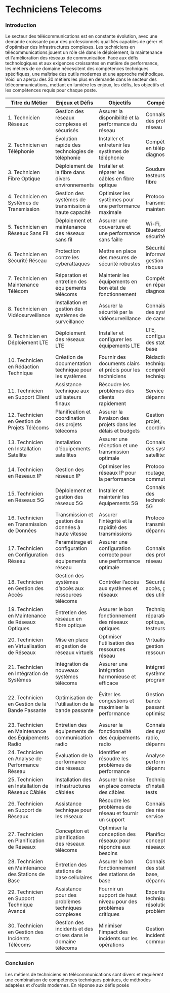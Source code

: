 

# Techniciens Telecoms
### Introduction

Le secteur des télécommunications est en constante évolution, avec une demande croissante pour des professionnels qualifiés capables de gérer et d'optimiser des infrastructures complexes. Les techniciens en télécommunications jouent un rôle clé dans le déploiement, la maintenance et l'amélioration des réseaux de communication. Face aux défis technologiques et aux exigences croissantes en matière de performance, les métiers de ce domaine nécessitent des compétences techniques spécifiques, une maîtrise des outils modernes et une approche méthodique. Voici un aperçu des 30 métiers les plus en demande dans le secteur des télécommunications, mettant en lumière les enjeux, les défis, les objectifs et les compétences requis pour chaque poste.

| **Titre du Métier**               | **Enjeux et Défis**                                            | **Objectifs**                                                | **Compétences**                              | **Outils**                                 | **Méthode**                              |
|----------------------------------|---------------------------------------------------------------|--------------------------------------------------------------|---------------------------------------------|--------------------------------------------|-----------------------------------------|
| 1. Technicien Réseaux              | Gestion des réseaux complexes et sécurisés                    | Assurer la disponibilité et la performance du réseau         | Connaissance des protocoles réseau           | Routeurs, switches, analyseurs de réseau   | Configuration, dépannage, optimisation  |
| 2. Technicien en Téléphonie       | Évolution rapide des technologies de téléphonie                | Installer et entretenir les systèmes de téléphonie            | Compétences en téléphonie, diagnostics      | Téléphones, PBX, équipements VoIP          | Installation, maintenance, mise à jour   |
| 3. Technicien Fibre Optique        | Déploiement de la fibre dans divers environnements             | Installer et réparer les câbles en fibre optique              | Soudures, testeurs de fibre                 | Testeurs de fibre, équipements de soudure   | Tirage, tests, dépannage                 |
| 4. Technicien en Systèmes de Transmission | Gestion des systèmes de transmission à haute capacité   | Optimiser les systèmes pour une performance maximale         | Protocoles de transmission, maintenance     | Équipements de transmission, analyseurs    | Installation, configuration, maintenance |
| 5. Technicien en Réseaux Sans Fil  | Déploiement et maintenance des réseaux sans fil                 | Assurer une couverture et une performance sans faille        | Wi-Fi, Bluetooth, sécurité réseau           | Points d'accès, analyseurs de spectre      | Installation, analyse, optimisation      |
| 6. Technicien en Sécurité Réseau   | Protection contre les cyberattaques                             | Mettre en place des mesures de sécurité robustes              | Sécurité informatique, gestion des risques   | Firewalls, logiciels antivirus             | Surveillance, configuration, audits      |
| 7. Technicien en Maintenance Télécom | Réparation et entretien des équipements télécoms               | Maintenir les équipements en bon état de fonctionnement       | Compétences en réparation, diagnostic        | Outils de réparation, équipements divers   | Maintenance préventive et corrective     |
| 8. Technicien en Vidéosurveillance | Installation et gestion des systèmes de surveillance             | Assurer la sécurité par la vidéosurveillance                   | Connaissance des systèmes de caméra          | Caméras, enregistreurs vidéo               | Installation, configuration, gestion     |
| 9. Technicien en Déploiement LTE   | Déploiement des réseaux LTE                                     | Installer et configurer les équipements LTE                   | LTE, configuration des stations de base      | Équipements LTE, testeurs                  | Installation, test, mise en service      |
| 10. Technicien en Rédaction Technique | Création de documentation technique pour les systèmes       | Fournir des documents clairs et précis pour les techniciens    | Rédaction technique, compréhension technique | Logiciels de documentation                 | Rédaction, révision, mise à jour          |
| 11. Technicien en Support Client   | Assistance technique aux utilisateurs finaux                   | Résoudre les problèmes des clients rapidement                 | Service client, dépannage                    | Logiciels de support, outils de communication | Assistance, dépannage, formation        |
| 12. Technicien en Gestion de Projets Télécoms | Planification et coordination des projets télécoms     | Assurer la livraison des projets dans les délais et budgets   | Gestion de projet, coordination              | Outils de gestion de projet                | Planification, suivi, gestion des ressources |
| 13. Technicien en Installation Satellite | Installation d’équipements satellites                          | Assurer une réception et une transmission optimale             | Connaissance des systèmes satellites         | Antennes satellites, démodulateurs          | Installation, alignement, configuration  |
| 14. Technicien en Réseaux IP       | Gestion des réseaux IP                                         | Optimiser les réseaux IP pour la performance                   | Protocoles IP, routage, commutation         | Routeurs IP, analyseurs de réseau           | Configuration, dépannage, optimisation  |
| 15. Technicien en Réseaux 5G       | Déploiement et gestion des réseaux 5G                           | Installer et maintenir les équipements 5G                      | Connaissance des technologies 5G            | Équipements 5G, testeurs de réseau          | Installation, configuration, optimisation|
| 16. Technicien en Transmission de Données | Transmission et gestion des données à haute vitesse        | Assurer l’intégrité et la rapidité des transmissions            | Protocoles de transmission, dépannage       | Équipements de transmission, analyseurs    | Configuration, optimisation, dépannage  |
| 17. Technicien en Configuration Réseau | Paramétrage et configuration des équipements réseau           | Assurer une configuration correcte pour une performance optimale | Connaissance des protocoles réseau          | Équipements réseau, outils de configuration | Configuration, test, optimisation        |
| 18. Technicien en Gestion des Accès | Gestion des systèmes d’accès aux ressources télécoms           | Contrôler l’accès aux systèmes et réseaux                       | Sécurité des accès, gestion des utilisateurs | Logiciels de gestion des accès, outils de sécurité | Configuration, surveillance, gestion    |
| 19. Technicien en Maintenance de Réseaux Optiques | Entretien des réseaux en fibre optique                         | Assurer le bon fonctionnement des réseaux optiques              | Techniques de réparation optique, testeurs   | Testeurs de fibre, équipements de réparation | Maintenance préventive et corrective    |
| 20. Technicien en Virtualisation de Réseaux | Mise en place et gestion de réseaux virtuels                    | Optimiser l'utilisation des ressources réseau                  | Virtualisation, gestion des ressources      | Hyperviseurs, outils de virtualisation     | Configuration, gestion, optimisation     |
| 21. Technicien en Intégration de Systèmes | Intégration de nouveaux systèmes télécoms                        | Assurer une intégration harmonieuse et efficace                | Intégration des systèmes, programmation      | Équipements divers, outils de configuration| Intégration, test, validation            |
| 22. Technicien en Gestion de la Bande Passante | Optimisation de l'utilisation de la bande passante              | Éviter les congestions et maximiser la performance              | Gestion de la bande passante, optimisation   | Analyseurs de bande passante, outils de gestion | Surveillance, optimisation, gestion     |
| 23. Technicien en Maintenance des Équipements Radio | Entretien des équipements de communication radio                 | Assurer la fonctionnalité des équipements radio                 | Connaissance des systèmes radio, dépannage   | Équipements radio, outils de test          | Maintenance préventive et corrective     |
| 24. Technicien en Analyse de Performance Réseau | Évaluation de la performance des réseaux                         | Identifier et résoudre les problèmes de performance             | Analyse de performance, dépannage            | Outils d'analyse de performance, testeurs   | Analyse, optimisation, dépannage        |
| 25. Technicien en Installation de Réseaux Câblés | Installation des infrastructures câblées                          | Assurer la mise en place correcte des câbles                    | Techniques d'installation, tests             | Câbles, outils d'installation              | Installation, test, documentation        |
| 26. Technicien en Support de Réseaux | Assistance technique pour les réseaux                           | Résoudre les problèmes de réseau et fournir un support          | Connaissance des réseaux, service client     | Outils de support réseau, logiciels divers  | Assistance, dépannage, gestion          |
| 27. Technicien en Planification de Réseaux | Conception et planification des réseaux télécoms                | Optimiser la conception des réseaux pour répondre aux besoins  | Planification, conception de réseaux         | Outils de planification, logiciels de CAO   | Conception, planification, évaluation   |
| 28. Technicien en Maintenance des Stations de Base | Entretien des stations de base cellulaires                      | Assurer le bon fonctionnement des stations de base              | Connaissance des stations de base, dépannage | Équipements de station de base, outils de maintenance | Maintenance préventive et corrective   |
| 29. Technicien en Support Technique Avancé | Assistance pour des problèmes techniques complexes              | Fournir un support de haut niveau pour des problèmes critiques   | Expertise technique, résolution de problèmes| Outils avancés de diagnostic, logiciels     | Assistance, dépannage, analyse         |
| 30. Technicien en Gestion des Incidents Télécoms | Gestion des incidents et des crises dans le domaine télécoms    | Minimiser l'impact des incidents sur les opérations             | Gestion des incidents, communication         | Systèmes de gestion des incidents, outils de communication | Gestion, résolution, suivi             |

### Conclusion

Les métiers de techniciens en télécommunications sont divers et requièrent une combinaison de compétences techniques pointues, de méthodes adaptées et d'outils modernes. En réponse aux défis posés
